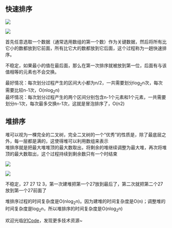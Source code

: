 ## 快速排序
![](https://github.com/xbox1994/2018-Java-Interview/raw/master/images/j5.jpg)

![](https://github.com/xbox1994/2018-Java-Interview/raw/master/images/quicksort.gif)

首先任意选取一个数据（通常选用数组的第一个数）作为关键数据，然后将所有比它小的数都放到它前面，所有比它大的数都放到它后面，这个过程称为一趟快速排序。

不稳定，如果最小的值在最后面，那么在第一次排序就被放到第一位，后面有与该值相等的元素也不会交换。

最好情况：每次划分过程产生的区间大小都为n/2，一共需要划分log<sub>2</sub>n次，每次需要比较n-1次，O(nlog<sub>2</sub>n)  
最坏情况：每次划分过程产生的两个区间分别包含n-1个元素和1个元素，一共需要划分n-1次，每次最多交换n-1次，这就是冒泡排序了，O(n2)

## 堆排序

堆可以视为一棵完全的二叉树，完全二叉树的一个“优秀”的性质是，除了最底层之外，每一层都是满的，这使得堆可以利用数组来表示  
堆排序就是把最大堆堆顶的最大数取出，将剩余的堆继续调整为最大堆，再次将堆顶的最大数取出，这个过程持续到剩余数只有一个时结束

![](https://github.com/xbox1994/2018-Java-Interview/raw/master/images/j11.png)

![](https://github.com/xbox1994/2018-Java-Interview/raw/master/images/heapsort.gif)

不稳定，27 27 12 3，第一次建堆把第一个27放到最后了，第二次就把第二个27放到第一个27前面了

堆排序过程的时间复杂度是O(nlog<sub>2</sub>n)。因为建堆的时间复杂度是O(n)；调整堆的时间复杂度是log<sub>2</sub>n，所以堆排序的时间复杂度是O(nlog<sub>2</sub>n)

欢迎光临[91Code](http://www.91code.info/?utm_source=github&utm_medium=github)，发现更多技术资源~
